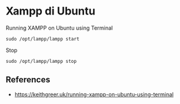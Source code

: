 # Xampp di Ubuntu

Running XAMPP on Ubuntu using Terminal

```
sudo /opt/lampp/lampp start
```

Stop

```
sudo /opt/lampp/lampp stop
```

## References

- https://keithgreer.uk/running-xampp-on-ubuntu-using-terminal
